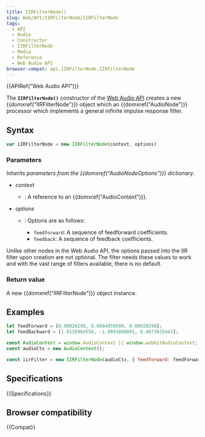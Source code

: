 ```yaml
---
title: IIRFilterNode()
slug: Web/API/IIRFilterNode/IIRFilterNode
tags:
  - API
  - Audio
  - Constructor
  - IIRFilterNode
  - Media
  - Reference
  - Web Audio API
browser-compat: api.IIRFilterNode.IIRFilterNode
---
```

{{APIRef("Web Audio API")}}

The **`IIRFilterNode()`** constructor
of the [Web Audio API](/en-US/docs/Web/API/Web_Audio_API) creates a new
{{domxref("IIRFilterNode")}} object which an {{domxref("AudioNode")}} processor
which implements a general infinite impulse response filter.

## Syntax

```js
var iIRFilterNode = new IIRFilterNode(context, options)
```

### Parameters

_Inherits parameters from the {{domxref("AudioNodeOptions")}} dictionary_.

- _context_
  - : A reference to an {{domxref("AudioContext")}}.
- _options_

  - : Options are as follows:

    - `feedforward`: A sequence of feedforward coefficients.
    - `feedback`: A sequence of feedback coefficients.

Unlike other nodes in the Web Audio API, the options passed into the IIR
filter upon creation are not optional. The filter needs these values to work and with
the vast range of filters available, there is no default.

### Return value

A new {{domxref("IIRFilterNode")}} object instance.

## Examples

```js
let feedForward = [0.00020298, 0.0004059599, 0.00020298];
let feedBackward = [1.0126964558, -1.9991880801, 0.9873035442];

const AudioContext = window.AudioContext || window.webkitAudioContext;
const audioCtx = new AudioContext();

const iirFilter = new IIRFilterNode(audioCtx, { feedforward: feedForward, feedback: feedBackward });
```

## Specifications

{{Specifications}}

## Browser compatibility

{{Compat}}
